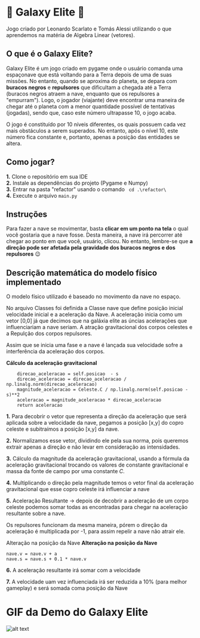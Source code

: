 # 🌌 Galaxy Elite 🌌
Jogo criado por Leonardo Scarlato e Tomás Alessi utilizando o que aprendemos na matéria de Algebra Linear (vetores).

## O que é o Galaxy Elite?
Galaxy Elite é um jogo criado em pygame onde o usuário comanda uma espaçonave que está voltando para a Terra depois de uma de suas missões. No entanto, quando se aproxima do planeta, se depara com **buracos negros** e **repulsores** que dificultam a chegada até a Terra (buracos negros atraem a nave, enquanto que os repulsores a "empurram"). Logo, o jogador (viajante) deve encontrar uma maneira de chegar até o planeta com a menor quantidade possível de tentativas (jogadas), sendo que, caso este número ultrapasse 10, o jogo acaba.

O jogo é constituído por 10 níveis diferentes, os quais possuem cada vez mais obstáculos a serem superados. No entanto, após o nível 10, este número fica constante e, portanto, apenas a posição das entidades se altera.

## Como jogar?
**1.** Clone o repositório em sua IDE <br>
**2.** Instale as dependências do projeto (Pygame e Numpy)<br>
**3.** Entrar na pasta "refactor" usando o comando <code> cd .\refactor\ </code> <br>
**4.** Execute o arquivo `main.py`


## Instruções
Para fazer a nave se movimentar, basta **clicar em um ponto na tela** o qual você gostaria que a nave fosse. Desta maneira, a nave irá percorrer até chegar ao ponto em que você, usuário, clicou. No entanto, lembre-se que **a direção pode ser afetada pela gravidade dos buracos negros e dos repulsores** 😉

## Descrição matemática do modelo físico implementado
O modelo físico utilizado é baseado no movimento da nave no espaço.

No arquivo Classes foi definida a Classe nave que define posição inicial velocidade inicial e a aceleração da Nave. A aceleração inicia como um vetor [0,0] já que decimos que na galáxia elite as úncias acelerações que influenciariam a nave seriam. A atração gravitacional dos corpos celestes e a Repulção dos corpos repulsores.

Assim que se inicia uma fase e a nave é lançada sua velocidade sofre a interferência da aceleração dos corpos.<br>

**Cálculo da aceleração gravitacional**
        
        direcao_aceleracao = self.posicao  - s
        direcao_aceleracao = direcao_aceleracao / np.linalg.norm(direcao_aceleracao)
        magnitude_aceleracao = Celeste.C / np.linalg.norm(self.posicao - s)**2
        aceleracao = magnitude_aceleracao * direcao_aceleracao
        return aceleracao

**1.** Para decobrir o vetor que representa a direção da aceleração que será aplicada sobre a velocidade da nave, pegamos a posição [x,y] do copro celeste e subitraímos a posição [x,y] da nave.

**2.** Normalizamos esse vetor, dividindo ele pela sua norma, pois queremos extrair apenas a direção e não levar em consideração as intensidades.

**3.** Cálculo da magnitude da aceleração gravitacional, usando a fórmula da aceleração gravitacional trocando os valores de constante gravitacional e massa da fonte de campo por uma constante *C*.

**4.** Multiplicando o direção pela magnitude temos o vetor final da aceleração gravitacional que esse copro celeste irá influenciar a nave

**5.** Aceleração Resultante -> depois de decobrir a aceleração de um corpo celeste podemos somar todas as encontradas para chegar na aceleração resultante sobre a nave.<br>

Os repulsores funcionam da mesma maneira, pórem o direção da aceleração é multiplicada por -1, para assim repelir a nave não atrair ele.

Alteração na posição da Nave
**Alteração na posição da Nave**
    
    nave.v = nave.v + a
    nave.s = nave.s + 0.1 * nave.v

**6.** A aceleração resultante irá somar com a velocidade<br>

**7.** A velocidade uam vez influenciada irá ser reduzida a 10% (para melhor gameplay) e será somada coma posição da Nave

# GIF da Demo do Galaxy Elite

![alt text](refactor/assets/galaxy-elite.gif)
